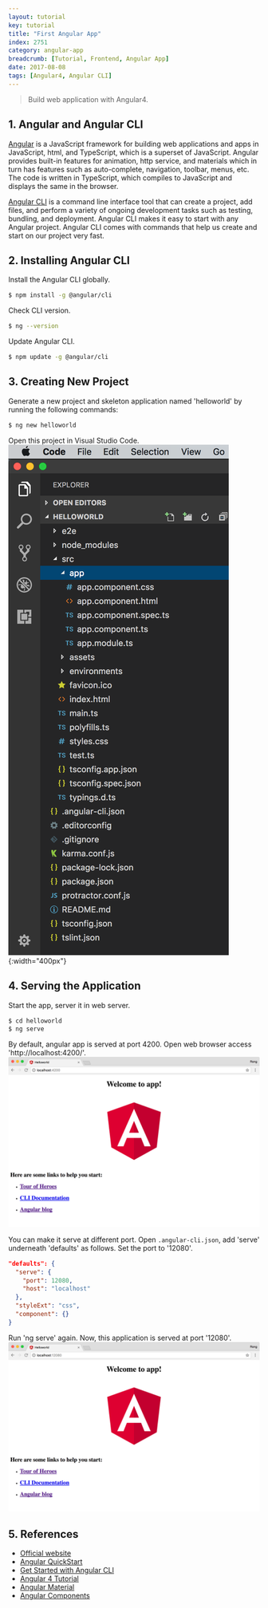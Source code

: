 ```yaml
---
layout: tutorial
key: tutorial
title: "First Angular App"
index: 2751
category: angular-app
breadcrumb: [Tutorial, Frontend, Angular App]
date: 2017-08-08
tags: [Angular4, Angular CLI]
---
```


> Build web application with Angular4.

## 1. Angular and Angular CLI
[Angular](https://angular.io/) is a JavaScript framework for building web applications and apps in JavaScript, html, and TypeScript, which is a superset of JavaScript. Angular provides built-in features for animation, http service, and materials which in turn has features such as auto-complete, navigation, toolbar, menus, etc. The code is written in TypeScript, which compiles to JavaScript and displays the same in the browser.

[Angular CLI](https://cli.angular.io/) is a command line interface tool that can create a project, add files, and perform a variety of ongoing development tasks such as testing, bundling, and deployment. Angular CLI makes it easy to start with any Angular project. Angular CLI comes with commands that help us create and start on our project very fast.

## 2. Installing Angular CLI
Install the Angular CLI globally.
```sh
$ npm install -g @angular/cli
```
Check CLI version.
```sh
$ ng --version
```
Update Angular CLI.
```sh
$ npm update -g @angular/cli
```

## 3. Creating New Project
Generate a new project and skeleton application named 'helloworld' by running the following commands:
```sh
$ ng new helloworld
```

Open this project in Visual Studio Code.
![image](/public/images/frontend/2751/project.png){:width="400px"}  

## 4. Serving the Application
Start the app, server it in web server.
```sh
$ cd helloworld
$ ng serve
```
By default, angular app is served at port 4200. Open web browser access 'http://localhost:4200/'.
![image](/public/images/frontend/2751/helloworld.png)  

You can make it serve at different port. Open `.angular-cli.json`, add 'serve' underneath 'defaults' as follows. Set the port to '12080'.
```json
"defaults": {
  "serve": {
    "port": 12080,
    "host": "localhost"
  },
  "styleExt": "css",
  "component": {}
}
```
Run 'ng serve' again. Now, this application is served at port '12080'.
![image](/public/images/frontend/2751/serveport.png)  

## 5. References
* [Official website](https://angular.io/)
* [Angular QuickStart](https://angular.io/guide/quickstart)
* [Get Started with Angular CLI](https://github.com/angular/angular-cli)
* [Angular 4 Tutorial](https://www.tutorialspoint.com/angular4/index.htm)
* [Angular Material](https://material.angular.io/)
* [Angular Components](https://material.angular.io/components/categories)
